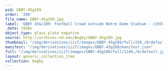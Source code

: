 ```yaml
---
pid: GBBY-45g289
order: '289'
file_name: GBBY-45g289.jpg
label: 'GBBY 45G/289: Football Crowd outside Notre Dame Stadium - c1930s'
_date: 1930s
object_type: glass plate negative
source: http://archives.nd.edu/Bagby/GBBY-45g289.jpg
thumbnail: "/img/derivatives/iiif/images/GBBY-45g289/full/250,/0/default.jpg"
manifest: "/img/derivatives/iiif/images/GBBY-45g289/manifest.json"
full: "/img/derivatives/iiif/images/GBBY-45g289/full/1140,/0/default.jpg"
layout: generic_collection_item
collection: bagby
---
```

